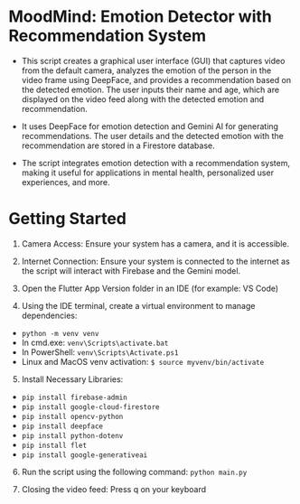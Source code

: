 # MoodMind: Emotion Detector with Recommendation System
- This script creates a graphical user interface (GUI) that captures video from the default camera, analyzes the emotion of the person in the video frame using DeepFace, and provides a recommendation based on the detected emotion. The user inputs their name and age, which are displayed on the video feed along with the detected emotion and recommendation.

- It uses DeepFace for emotion detection and Gemini AI for generating recommendations. The user details and the detected emotion with the recommendation are stored in a Firestore database.

- The script integrates emotion detection with a recommendation system, making it useful for applications in mental health, personalized user experiences, and more.

# Getting Started
1. Camera Access: 
Ensure your system has a camera, and it is accessible.

2. Internet Connection: 
Ensure your system is connected to the internet as the script will interact with Firebase and the Gemini model.

3. Open the Flutter App Version folder in an IDE (for example: VS Code)

4. Using the IDE terminal, create a virtual environment to manage dependencies:
- `python -m venv venv`
- In cmd.exe: `venv\Scripts\activate.bat`
- In PowerShell: `venv\Scripts\Activate.ps1`
- Linux and MacOS venv activation: `$ source myvenv/bin/activate`

5. Install Necessary Libraries:
- `pip install firebase-admin`
- `pip install google-cloud-firestore`
- `pip install opencv-python`
- `pip install deepface`
- `pip install python-dotenv`
- `pip install flet`
- `pip install google-generativeai`

6. Run the script using the following command:
`python main.py`

7. Closing the video feed:
Press q on your keyboard
